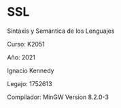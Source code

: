 # SSL
Sintaxis y Semántica de los Lenguajes

Curso: K2051

Año: 2021

Ignacio Kennedy

Legajo: 1752613

Compilador: MinGW Version 8.2.0-3

